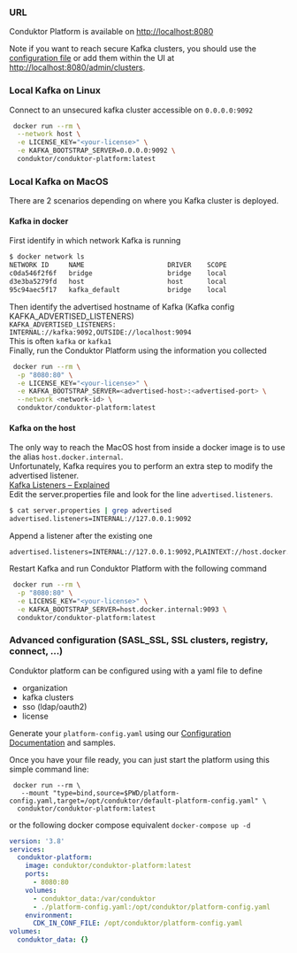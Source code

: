### URL
Conduktor Platform is available on [http://localhost:8080](http://localhost:8080)

Note if you want to reach secure Kafka clusters, you should use the [configuration file](Configuration.md) or add them within the UI at [http://localhost:8080/admin/clusters](http://localhost:8080/admin.clusters).

### Local Kafka on Linux

Connect to an unsecured kafka cluster accessible on `0.0.0.0:9092`
```sh
 docker run --rm \
  --network host \
  -e LICENSE_KEY="<your-license>" \
  -e KAFKA_BOOTSTRAP_SERVER=0.0.0.0:9092 \
  conduktor/conduktor-platform:latest
```

### Local Kafka on MacOS
There are 2 scenarios depending on where you Kafka cluster is deployed.  
#### Kafka in docker
First identify in which network Kafka is running
```sh
$ docker network ls
NETWORK ID     NAME                     DRIVER    SCOPE
c0da546f2f6f   bridge                   bridge    local
d3e3ba5279fd   host                     host      local
95c94aec5f17   kafka_default            bridge    local
```
Then identify the advertised hostname of Kafka (Kafka config KAFKA_ADVERTISED_LISTENERS)  
`KAFKA_ADVERTISED_LISTENERS: INTERNAL://kafka:9092,OUTSIDE://localhost:9094`  
This is often `kafka` or `kafka1`  
Finally, run the Conduktor Platform using the information you collected
```sh
 docker run --rm \
  -p "8080:80" \
  -e LICENSE_KEY="<your-license>" \
  -e KAFKA_BOOTSTRAP_SERVER=<advertised-host>:<advertised-port> \
  --network <network-id> \
  conduktor/conduktor-platform:latest
```
#### Kafka on the host

The only way to reach the MacOS host from inside a docker image is to use the alias `host.docker.internal`.  
Unfortunately, Kafka requires you to perform an extra step to modify the advertised listener.  
[Kafka Listeners – Explained](https://www.confluent.io/blog/kafka-listeners-explained/)  
Edit the server.properties file and look for the line `advertised.listeners`.
````sh 
$ cat server.properties | grep advertised
advertised.listeners=INTERNAL://127.0.0.1:9092
````
Append a listener after the existing one
````
advertised.listeners=INTERNAL://127.0.0.1:9092,PLAINTEXT://host.docker.internal:9093
````
Restart Kafka and run Conduktor Platform with the following command
```sh
 docker run --rm \
  -p "8080:80" \
  -e LICENSE_KEY="<your-license>" \
  -e KAFKA_BOOTSTRAP_SERVER=host.docker.internal:9093 \
  conduktor/conduktor-platform:latest
```
### Advanced configuration (SASL_SSL, SSL clusters, registry, connect, ...)
Conduktor platform can be configured using with a yaml file to define
- organization
- kafka clusters
- sso (ldap/oauth2)
- license

Generate your `platform-config.yaml` using our [Configuration Documentation](./Configuration.md) and samples.

Once you have your file ready, you can just start the platform using this simple command line:
````
 docker run --rm \
   --mount "type=bind,source=$PWD/platform-config.yaml,target=/opt/conduktor/default-platform-config.yaml" \
  conduktor/conduktor-platform:latest
````
or the following docker compose equivalent `docker-compose up -d`
````yaml
version: '3.8'
services:
  conduktor-platform:
    image: conduktor/conduktor-platform:latest
    ports:
      - 8080:80
    volumes:
      - conduktor_data:/var/conduktor
      - ./platform-config.yaml:/opt/conduktor/platform-config.yaml
    environment:
      CDK_IN_CONF_FILE: /opt/conduktor/platform-config.yaml
volumes:
  conduktor_data: {}
````
